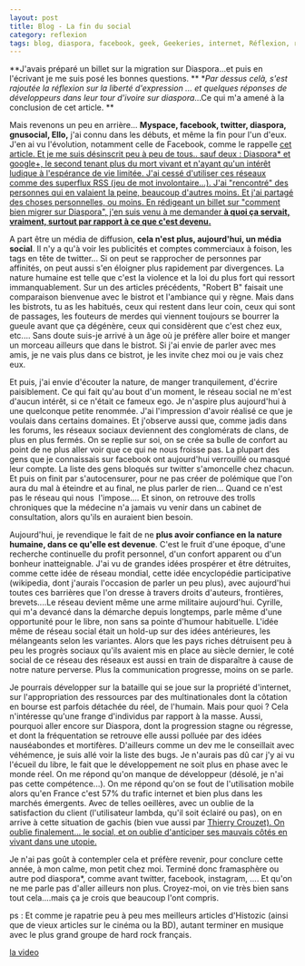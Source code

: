 ```yaml
---
layout: post
title: Blog - La fin du social
category: reflexion
tags: blog, diaspora, facebook, geek, Geekeries, internet, Réflexion, réseaux sociaux, twitter
---
```

**J'avais préparé un billet sur la migration sur Diaspora...et puis en l'écrivant je me suis posé les bonnes questions. ** **Par dessus celà, s'est rajoutée la réflexion sur la liberté d'expression ... et quelques réponses de développeurs dans leur tour d'ivoire sur diaspora*...Ce qui m'a amené à la conclusion de cet article. **

Mais revenons un peu en arrière... **Myspace, facebook, twitter, diaspora, gnusocial, Ello,** j'ai connu dans les débuts, et même la fin pour l'un d'eux. J'en ai vu l'évolution, notamment celle de Facebook, comme le rappelle <span style="text-decoration:underline;"><a href="https://bullshit.ist/i-deleted-my-facebook-account-and-this-is-what-i-found-a67bfc221998#.2jsor6bkm">cet article.</a> Et je me suis désinscrit peu à peu de tous.. sauf deux : Diaspora* et google+, le second tenant plus du mort vivant et n'ayant qu'un intérêt ludique à l'espérance de vie limitée. J'ai cessé d'utiliser ces réseaux comme des superflux RSS (jeu de mot involontaire...). J'ai "rencontré" des personnes qui en valaient la peine, beaucoup d'autres moins. Et j'ai partagé des choses personnelles, ou moins. En rédigeant un billet sur "comment bien migrer sur Diaspora", j'en suis venu à me demander **à quoi ça servait, vraiment, **surtout par rapport à ce que c'est devenu**.**

A part être un média de diffusion, **cela n'est plus, aujourd'hui, un média social**. Il n'y a qu'à voir les publicités et comptes commerciaux à foison, les tags en tête de twitter... Si on peut se rapprocher de personnes par affinités, on peut aussi s'en éloigner plus rapidement par divergences. La nature humaine est telle que c'est la violence et la loi du plus fort qui ressort immanquablement. Sur un des articles précédents, "Robert B" faisait une comparaison bienvenue avec le bistrot et l'ambiance qui y règne. Mais dans les bistrots, tu as les habitués, ceux qui restent dans leur coin, ceux qui sont de passages, les fouteurs de merdes qui viennent toujours se bourrer la gueule avant que ça dégénère, ceux qui considèrent que c'est chez eux, etc.... Sans doute suis-je arrivé à un âge où je préfère aller boire et manger un morceau ailleurs que dans le bistrot. Si j'ai envie de parler avec mes amis, je ne vais plus dans ce bistrot, je les invite chez moi ou je vais chez eux.

Et puis, j'ai envie d'écouter la nature, de manger tranquilement, d'écrire paisiblement. Ce qui fait qu'au bout d'un moment, le réseau social ne m'est d'aucun intérêt, si ce n'était ce fameux ego. Je n'aspire plus aujourd'hui à une quelconque petite renommée. J'ai l'impression d'avoir réalisé ce que je voulais dans certains domaines. Et j'observe aussi que, comme jadis dans les forums, les réseaux sociaux deviennent des conglomérats de clans, de plus en plus fermés. On se replie sur soi, on se crée sa bulle de confort au point de ne plus aller voir que ce qui ne nous froisse pas. La plupart des gens que je connaissais sur facebook ont aujourd'hui verrouillé ou masqué leur compte. La liste des gens bloqués sur twitter s'amoncelle chez chacun. Et puis on finit par s'autocensurer, pour ne pas créer de polémique que l'on aura du mal à éteindre et au final, ne plus parler de rien... Quand ce n'est pas le réseau qui nous  l'impose.... Et sinon, on retrouve des trolls chroniques que la médecine n'a jamais vu venir dans un cabinet de consultation, alors qu'ils en auraient bien besoin.

Aujourd'hui, je revendique le fait de ne **plus avoir confiance en la nature humaine, dans ce qu'elle est devenue**. C'est le fruit d'une époque, d'une recherche continuelle du profit personnel, d'un confort apparent ou d'un bonheur inatteignable. J'ai vu de grandes idées prospérer et être détruites, comme cette idée de réseau mondial, cette idée encyclopédie participative (wikipedia, dont j'aurais l'occasion de parler un peu plus), avec aujourd'hui toutes ces barrières que l'on dresse à travers droits d'auteurs, frontières, brevets....Le réseau devient même une arme militaire aujourd'hui. Cyrille, qui m'a devancé dans la démarche depuis longtemps, parle même d'une opportunité pour le libre, non sans sa pointe d'humour habituelle. L'idée même de réseau social était un hold-up sur des idées antérieures, les mélangeants selon les variantes. Alors que les pays riches détruisent peu à peu les progrès sociaux qu'ils avaient mis en place au siècle dernier, le coté social de ce réseau des réseaux est aussi en train de disparaître à cause de notre nature perverse. Plus la communication progresse, moins on se parle.

Je pourrais développer sur la bataille qui se joue sur la propriété d'internet, sur l'appropriation des ressources par des multinationales dont la côtation en bourse est parfois détachée du réel, de l'humain. Mais pour quoi ? Cela n'intéresse qu'une frange d'individus par rapport à la masse. Aussi, pourquoi aller encore sur Diaspora, dont la progression stagne ou régresse, et dont la fréquentation se retrouve elle aussi polluée par des idées nauséabondes et mortifères. D'ailleurs comme un dev me le conseillait avec véhémence, je suis allé voir la liste des bugs. Je n'aurais pas dû car j'y ai vu l'écueil du libre, le fait que le développement ne soit plus en phase avec le monde réel. On me répond qu'on manque de développeur (désolé, je n'ai pas cette compétence...). On me répond qu'on se fout de l'utilisation mobile alors qu'en France c'est 57% du trafic internet et bien plus dans les marchés émergents. Avec de telles oeillères, avec un oublie de la satisfaction du client (l'utilisateur lambda, qu'il soit éclairé ou pas), on en arrive à cette situation de gachis (bien vue aussi par <span style="text-decoration:underline;"><a href="http://tcrouzet.com/2016/12/05/cest-libre-mais-cest-mauvais">Thierry Crouzet)</a>. On oublie finalement... le social, et on oublie d'anticiper ses mauvais côtés en vivant dans une utopie.

Je n'ai pas goût à contempler cela et préfère revenir, pour conclure cette année, à mon calme, mon petit chez moi. Terminé donc framasphère ou autre pod diaspora*, comme avant twitter, facebook, instagram, .... Et qu'on ne me parle pas d'aller ailleurs non plus. Croyez-moi, on vie très bien sans tout cela....mais ça je crois que beaucoup l'ont compris.

ps : Et comme je rapatrie peu à peu mes meilleurs articles d'Histozic (ainsi que de vieux articles sur le cinéma ou la BD), autant terminer en musique avec le plus grand groupe de hard rock français.

[la video](https://www.youtube.com/watch?v=1ljgzwZbxN0)
